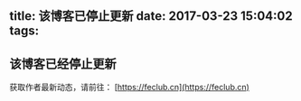 title: 该博客已停止更新
date: 2017-03-23 15:04:02
tags: 
---

## 该博客已经停止更新

获取作者最新动态，请前往： [https://feclub.cn](https://feclub.cn)